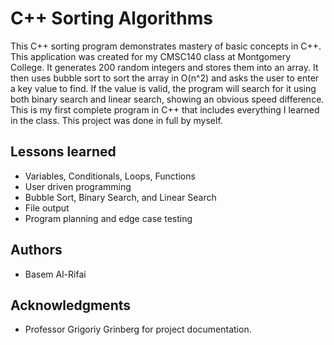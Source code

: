 # C++ Sorting Algorithms

This C++ sorting program demonstrates mastery of basic concepts in C++. This application was created for my CMSC140 class at Montgomery College. It generates 200 random integers and stores them into an array. It then uses bubble sort to sort the array in O(n^2) and asks the user to enter a key value to find. If the value is valid, the program will search for it using both binary search and linear search, showing an obvious speed difference. This is my first complete program in C++ that includes everything I learned in the class. This project was done in full by myself.

## Lessons learned
- Variables, Conditionals, Loops, Functions
- User driven programming
- Bubble Sort, Binary Search, and Linear Search
- File output
- Program planning and edge case testing


## Authors

  - Basem Al-Rifai
  
## Acknowledgments

  - Professor Grigoriy Grinberg for project documentation.
